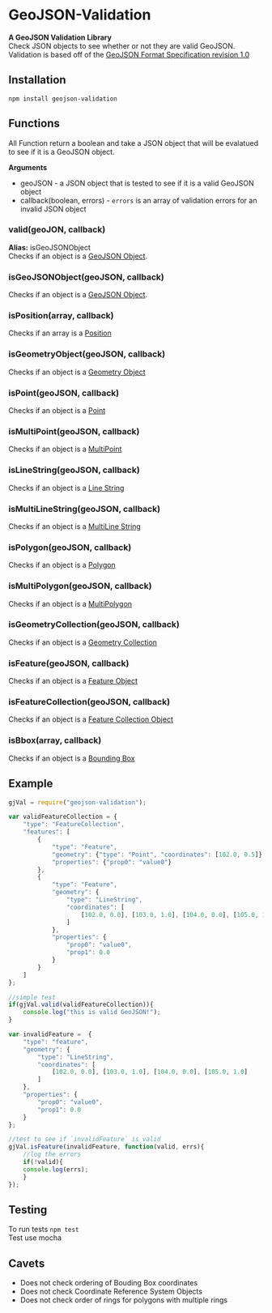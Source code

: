 GeoJSON-Validation
==================

**A GeoJSON Validation Library**  
Check JSON objects to see whether or not they are valid GeoJSON. Validation is based off of the [GeoJSON Format Specification revision 1.0](http://geojson.org/geojson-spec.html#geojson-objects)

## Installation
`npm install geojson-validation`

## Functions
All Function return a boolean and take a JSON object that will be evalatued to see if it is a GeoJSON object.  

**Arguments**  
* geoJSON - a JSON object that is tested to see if it is a valid GeoJSON object
* callback(boolean, errors) - `errors` is an array of validation errors for an invalid JSON object 

### valid(geoJON, callback)  
**Alias:** isGeoJSONObject  
Checks if an object is a [GeoJSON Object](http://geojson.org/geojson-spec.html#geojson-objects).

### isGeoJSONObject(geoJSON, callback)
Checks if an object is a [GeoJSON Object](http://geojson.org/geojson-spec.html#geojson-objects).

### isPosition(array, callback)
Checks if an array is a [Position](http://geojson.org/geojson-spec.html#positions)

### isGeometryObject(geoJSON, callback)
Checks if an object is a [Geometry Object](http://geojson.org/geojson-spec.html#geometry-objects)

### isPoint(geoJSON, callback)
Checks if an object is a [Point](http://geojson.org/geojson-spec.html#point)

### isMultiPoint(geoJSON, callback)
Checks if an object is a [MultiPoint](http://geojson.org/geojson-spec.html#multipoint)

### isLineString(geoJSON, callback)
Checks if an object is a [Line String](http://geojson.org/geojson-spec.html#linestring)

### isMultiLineString(geoJSON, callback)
Checks if an object is a [MultiLine String](http://geojson.org/geojson-spec.html#multilinestring)

### isPolygon(geoJSON, callback)
Checks if an object is a [Polygon](http://geojson.org/geojson-spec.html#polygon)

### isMultiPolygon(geoJSON, callback)
Checks if an object is a [MultiPolygon](http://geojson.org/geojson-spec.html#multipolygon)

### isGeometryCollection(geoJSON, callback)
Checks if an object is a [Geometry Collection](http://geojson.org/geojson-spec.html#geometry-collection)

### isFeature(geoJSON, callback)
Checks if an object is a [Feature Object](http://geojson.org/geojson-spec.html#feature-objects)

### isFeatureCollection(geoJSON, callback)
Checks if an object is a [Feature Collection Object](http://geojson.org/geojson-spec.html#feature-collection-objects)

### isBbox(array, callback)
Checks if an object is a [Bounding Box](http://geojson.org/geojson-spec.html#bounding-boxes)

## Example
```javascript
gjVal = require("geojson-validation");

var validFeatureCollection = {
    "type": "FeatureCollection",
    "features": [
        {
            "type": "Feature",
            "geometry": {"type": "Point", "coordinates": [102.0, 0.5]},
            "properties": {"prop0": "value0"}
        },
        {
            "type": "Feature",
            "geometry": {
                "type": "LineString",
                "coordinates": [
                    [102.0, 0.0], [103.0, 1.0], [104.0, 0.0], [105.0, 1.0]
                ]
            },
            "properties": {
                "prop0": "value0",
                "prop1": 0.0
            }
        }
    ]
};

//simple test
if(gjVal.valid(validFeatureCollection)){
    console.log("this is valid GeoJSON!");
}

var invalidFeature =  {
    "type": "feature",
    "geometry": {
        "type": "LineString",
        "coordinates": [
            [102.0, 0.0], [103.0, 1.0], [104.0, 0.0], [105.0, 1.0]
        ]
    },
    "properties": {
        "prop0": "value0",
        "prop1": 0.0
    }
};

//test to see if `invalidFeature` is valid
gjVal.isFeature(invalidFeature, function(valid, errs){
    //log the errors
    if(!valid){
    console.log(errs);
    }
});
```

## Testing
To run tests `npm test`   
Test use mocha

## Cavets
* Does not check ordering of Bouding Box coordinates
* Does not check Coordinate Reference System Objects
* Does not check order of rings for polygons with multiple rings
